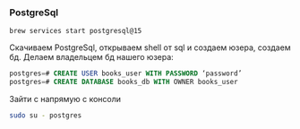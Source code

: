 ### PostgreSql
```
brew services start postgresql@15
```
Скачиваем PostgreSql, открываем shell от sql и создаем юзера, создаем бд. Делаем владельцем бд нашего юзера:
```sql
postgres=# CREATE USER books_user WITH PASSWORD ‘password’
postgres=# CREATE DATABASE books_db WITH OWNER books_user
```
Зайти с напрямую с консоли 
```bash
sudo su - postgres
```
